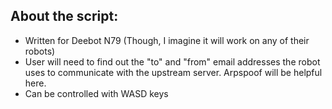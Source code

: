 About the script:
---
* Written for Deebot N79 (Though, I imagine it will work on any of their robots)
* User will need to find out the "to" and "from" email addresses the robot uses to communicate with the upstream server. Arpspoof will be helpful here.
* Can be controlled with WASD keys
